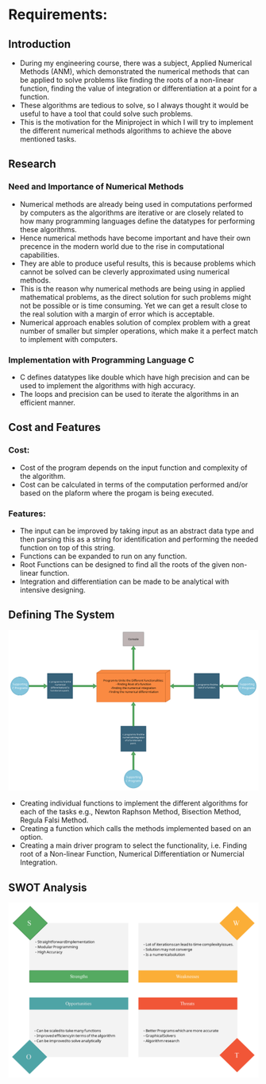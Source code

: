 # Requirements: 

## Introduction

 * During my engineering course, there was a subject, Applied Numerical Methods (ANM), which demonstrated the numerical methods that can be applied to solve problems like finding the roots of a non-linear function, finding the value of integration or differentiation at a point for a function.
 * These algorithms are tedious to solve, so I always thought it would be useful to have a tool that could solve such problems.
 * This is the motivation for the Miniproject in which I will try to implement the different numerical methods algorithms to achieve the above mentioned tasks.

 ## Research

 ### Need and Importance of Numerical Methods

  * Numerical methods are already being used in computations performed by computers as the algorithms are iterative or are closely related to how many programming languages define the datatypes for performing these algorithms.
  * Hence numerical methods have become important and have their own precence in the modern world due to the rise in computational capabilities.
  * They are able to produce useful results, this is because problems which cannot be solved can be cleverly approximated using numerical methods.
  * This is the reason why numerical methods are being using in applied mathematical problems, as the direct solution for such problems might not be possible or is time consuming. Yet we can get a result close to the real solution with a margin of error which is acceptable.
  * Numerical approach enables solution of complex problem with a great number of smaller but simpler operations, which make it a perfect match to implement with computers.

### Implementation with Programming Language C

  * C defines datatypes like double which have high precision and can be used to implement the algorithms with high accuracy. 
  * The loops and precision can be used to iterate the algorithms in an efficient manner. 
  

  ## Cost and Features

  ### Cost:
   * Cost of the program depends on the input function and complexity of the algorithm. 
   * Cost can be calculated in terms of the computation performed and/or based on the plaform where the progam is being executed. 

  ### Features:
   * The input can be improved by taking input as an abstract data type and then parsing this as a string for identification and performing the needed function on top of this string.
   * Functions can be expanded to run on any function.
   * Root Functions can be designed to find all the roots of the given non-linear function.
   * Integration and differentiation can be made to be analytical with intensive designing.


## Defining The System
  ![Basic System Overview](https://github.com/Gobikumaar-Sivagnanam/Miniproject_C/blob/main/1_Requirements/System%20Design.png)
  * Creating individual functions to implement the different algorithms for each of the tasks e.g., Newton Raphson Method, Bisection Method, Regula Falsi Method.
  * Creating a function which calls the methods implemented based on an option.
  * Creating a main driver program to select the functionality, i.e. Finding root of a Non-linear Function, Numerical Differentiation or Numercial Integration.
  
## SWOT Analysis
![SWOT Analysis](https://github.com/Gobikumaar-Sivagnanam/Miniproject_C/blob/main/1_Requirements/SWOT%20Analysis.png)
